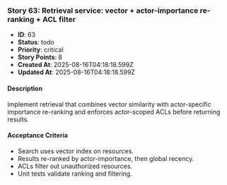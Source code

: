 ### Story 63: Retrieval service: vector + actor-importance re-ranking + ACL filter

- **ID**: 63
- **Status**: todo
- **Priority**: critical
- **Story Points**: 8
- **Created At**: 2025-08-16T04:18:18.599Z
- **Updated At**: 2025-08-16T04:18:18.599Z

#### Description

Implement retrieval that combines vector similarity with actor-specific importance re-ranking and enforces actor-scoped ACLs before returning results.

#### Acceptance Criteria

- Search uses vector index on resources.
- Results re-ranked by actor-importance, then global recency.
- ACLs filter out unauthorized resources.
- Unit tests validate ranking and filtering.
